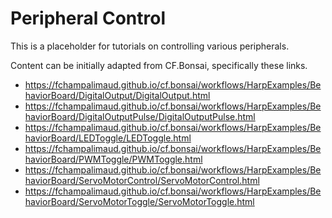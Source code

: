 # Peripheral Control

This is a placeholder for tutorials on controlling various peripherals.

Content can be initially adapted from CF.Bonsai, specifically these links.
- https://fchampalimaud.github.io/cf.bonsai/workflows/HarpExamples/BehaviorBoard/DigitalOutput/DigitalOutput.html
- https://fchampalimaud.github.io/cf.bonsai/workflows/HarpExamples/BehaviorBoard/DigitalOutputPulse/DigitalOutputPulse.html
- https://fchampalimaud.github.io/cf.bonsai/workflows/HarpExamples/BehaviorBoard/LEDToggle/LEDToggle.html
- https://fchampalimaud.github.io/cf.bonsai/workflows/HarpExamples/BehaviorBoard/PWMToggle/PWMToggle.html
- https://fchampalimaud.github.io/cf.bonsai/workflows/HarpExamples/BehaviorBoard/ServoMotorControl/ServoMotorControl.html
- https://fchampalimaud.github.io/cf.bonsai/workflows/HarpExamples/BehaviorBoard/ServoMotorToggle/ServoMotorToggle.html